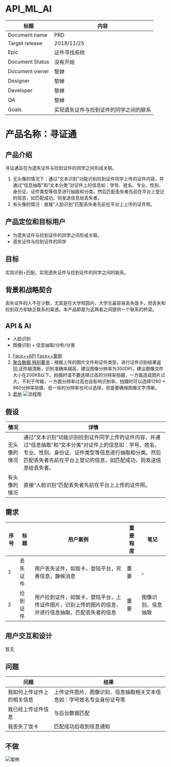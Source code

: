 # API_ML_AI

标题 | 内容
---|---
Document name | PRD
Target release | 2018/11/25
Epic | 证件寻找系统
Document Status | 没有开始
Document owner | 黎婵
Designer | 黎婵
Developer | 黎婵
QA | 黎婵
Goals | 实现遗失证件与捡到证件的同学之间的联系

# 产品名称：寻证通

## 产品介绍
寻证通旨在为遗失证件与捡到证件的同学之间形成关联。
1. 无头像的情况下：通过“文本识别”功能识别捡到证件同学上传的证件内容，并通过“信息抽取”和“文本分类”对证件上的信息如：学号、姓名、专业、性别、身份证、证件类型等信息进行抽取和分类。然后匹配丢失者先前在平台上登记的信息，如匹配成功，则发送信息给丢失者。
2. 有头像的情况：直接“人脸识别”匹配丢失者先前在平台上上传的证件照。

## 产品定位和目标用户
- 为遗失证件与捡到证件的同学之间形成关联。
- 遗失证件与捡到证件的同学

## 目标
实现识别+匹配，实现遗失证件与捡到证件的同学之间的联系。

## 背景和战略契合
丢失证件的人不在少数，尤其是在大学校园内，大学生最容易丢失饭卡，但丢失和捡到双方却缺乏联系的渠道。本产品即是为这两者之间提供一个联系的桥梁。

## API & AI
- 人脸识别
- 图像识别 + 信息抽取/分析/分类
1. [Face++API](https://www.faceplusplus.com.cn/card-recognition/) [Face++案例](https://www.cnblogs.com/yijialong/p/9072405.html)
2. [聚合数据 特别要求](https://www.juhe.cn/docs/api/id/153)：根据上传的图片文件和证件类型，进行证件识别结果返回,证件越清晰，识别准确率越高，建议图像分辨率为300DPI，建议图像文件大小在200KB以下。拍摄时请不要选择过高的分辨率拍摄，一方面造成图片过大，不利于传输，一方面分辨率过高也会影响识别率。拍摄时可以选择1280 * 960分辨率拍摄，低一些的分辨率也可以选择，但是要确保图像文字清晰。
3. [其他](http://apistore.baidu.com/astore/classificationservicelist.html)
![流程图](https://img-blog.csdn.net/20170331173343935?watermark/2/text/aHR0cDovL2Jsb2cuY3Nkbi5uZXQvemhhbmd6bmluZw==/font/5a6L5L2T/fontsize/400/fill/I0JBQkFCMA==/dissolve/70/gravity/Center)

## 假设
情况 | 详情
---|---
无头像的情况 | 通过“文本识别”功能识别捡到证件同学上传的证件内容，并通过“信息抽取”和“文本分类”对证件上的信息如：学号、姓名、专业、性别、身份证、证件类型等信息进行抽取和分类。然后匹配丢失者先前在平台上登记的信息，如匹配成功，则发送信息给丢失者。
有头像的情况 | 直接“人脸识别”匹配丢失者先前在平台上上传的证件照。

## 需求

序号 | 标题 | 用户案例 |重要程度 | 笔记
---|---|---|---|---
1 | 丢失证件 | 用户丢失证件，如饭卡，登陆平台，完善信息，静候消息 | 重要 | 。
2 | 捡到证件 | 用户捡到证件，如饭卡，登陆平台，上传证件图片，识别上传的图片的信息，并进行信息抽取，匹配丢失者的信息 | 重要 | 图像识别、信息抽取

## 用户交互和设计
暂无

## 问题
问题 | 结果
---|---
我如何上传证件上的相关信息 | 上传证件图片，图像识别、信息抽取相关文本信息如：学号姓名专业身份证号等
我已经上传证件信息 | 与后台数据匹配
我丢失了饭卡 | 匹配成功后收到信息通知

## 不做

![案例](https://images2018.cnblogs.com/blog/1258562/201805/1258562-20180522190154130-1809081987.png)
